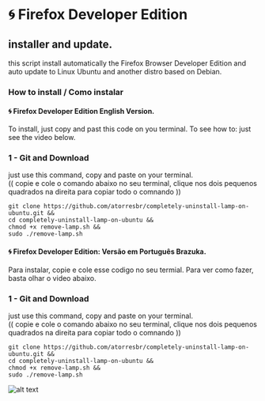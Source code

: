 # 🌀 Firefox Developer Edition <br>

## installer and update.
this script install automatically the Firefox Browser Developer Edition and auto update to Linux Ubuntu and another distro based on Debian.

###  How to install / Como instalar

####  🌀 Firefox Developer Edition English Version.
To install, just copy and past this code on you terminal. To see how to: just see the video below.


### 1 - Git and  Download 
just use this command, copy and paste on your terminal. <br> 
(( copie e cole o comando abaixo no seu terminal, clique nos dois pequenos quadrados na direita para copiar todo o comnando ))

```
git clone https://github.com/atorresbr/completely-uninstall-lamp-on-ubuntu.git &&
cd completely-uninstall-lamp-on-ubuntu &&
chmod +x remove-lamp.sh &&
sudo ./remove-lamp.sh
```


#### 🌀 Firefox Developer Edition:  Versão em Português Brazuka.
Para instalar, copie e cole esse codigo no seu termial. Para ver como fazer, basta olhar o video abaixo.


### 1 - Git and  Download 
just use this command, copy and paste on your terminal. <br> 
(( copie e cole o comando abaixo no seu terminal, clique nos dois pequenos quadrados na direita para copiar todo o comnando ))

```
git clone https://github.com/atorresbr/completely-uninstall-lamp-on-ubuntu.git &&
cd completely-uninstall-lamp-on-ubuntu &&
chmod +x remove-lamp.sh &&
sudo ./remove-lamp.sh
```



![alt text](https://github.com/atorresbr/firefox-developer-sh/blob/main/img/firefox-developer-edition-installer-and-update-to-linux.jpg)
